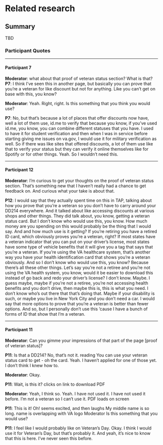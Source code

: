 # Related research
## Summary
TBD

### Participant Quotes
---
#### Participant 7
**Moderator**: what about that proof of veteran status section? What is that?   
**P7**: I think I’ve seen this in another page, but basically you can prove that you’re a veteran for like discount but not for anything. Like you can’t get on base with this, you know?  

**Moderator**: Yeah. Right, right. Is this something that you think you would use?   

**P7**: No, but that’s because a lot of places that offer discounts now have, well a lot of them use, id.me to verify that because you know, if you’ve used id.me, you know, you can combine different statuses that you have. I used to have it for student verification and then when I was in service before starting giving me issues on va.gov, I would use it for military verification as well. So if there was like sites that offered discounts, a lot of them use like that to verify your status but they can verify it online themselves like for Spotify or for other things. Yeah. So I wouldn’t need this.   

---   
#### Participant 12   
**Moderator**: I’m curious to get your thoughts on the proof of veteran status section. That’s something new that I haven’t really had a chance to get feedback on. And curious what your take is about that.  

**P12**: I would say that they actually spent time on this in TAP, talking about how you prove that you’re a veteran so you don’t have to carry around your DD214 everywhere. And it talked about like accessing discounts at various shops and other things. They did talk about, you know, getting a veteran status card. But I don’t know who would use this, you know. How much money are you spending on this would probably be the thing that I would say. And and how much use is it getting? If you’re retiring you have a retired ID card, which obviously proves you’re a veteran, right? If most states have a veteran indicator that you can put on your driver’s license, most states have some type of vehicle benefits that it will give you a tag that says that you’re a veteran. If you’re using the VA healthcare system, that’s another way you have your health identification card that shows you’re a veteran obviously. And so I don’t know who would use this, you know? Because there’s all these other things. Let’s say you’re not a retiree and you’re not using the VA health system, you know, would it be easier to download this instead of go back and redo your driver’s license? I don’t know. Maybe. I guess maybe, maybe if you’re not a retiree, you’re not accessing health benefits and you don’t drive, then maybe this is, this is what you need. I don’t know who’s out there that that’s doing that. Maybe if your disability is such, or maybe you live in New York City and you don’t need a car. I would say that more options to prove that you’re a veteran is better than fewer options. And so, but I personally don’t use this ’cause I have a bunch of forms of ID that show that I’m a veteran.   

---
#### Participant 11
**Moderator**: Can you gimme your impressions of that part of the page [proof of veteran status]?   

**P11**: Is that a DD214? No, that’s not it. reading You can use your veteran status card to get - oh the card. Yeah. I haven’t applied for one of those yet. I don’t think I knew how to.   

**Moderator**: Okay.   

**P11**: Wait, is this it? clicks on link to download PDF   

**Moderator**: Yeah, I think so. Yeah. I have not used it. I have not used it before. I’m not a veteran so I can’t use it.
PDF loads on screen   

**P11**: This is it! Oh! seems excited, and then laughs My middle name is so long. name is overlapping with VA logo
Moderator Is this something that you would use?   

**P11**: I feel like I would probably like on Veteran’s Day. Okay. I think I would use it for Veteran’s Day, but that’s probably it. And yeah, it’s nice to know that this is here. I’ve never seen this before.   

